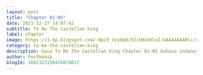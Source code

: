 ```yaml
---
layout: post 
title: "Chapter 01-05"
date: 2021-12-27 14:07:42
subtitle: To Be The Castellan King
label: chapter
image: https://1.bp.blogspot.com/-0pL9_Vzy0q0/X2iGHuUhleI/AAAAAAAABlc/eht5U4uG7MosViSTBLEi_YpmMuc3gs-pACLcBGAsYHQ/s72-c/Komik-To-Be-The-Castellan-King.jpg
category: to-be-the-castellan-king
description: baca To Be The Castellan King Chapter 01-05 bahasa indonesia 
author: Postkomik
blogId: 1682323156476870017
---
```

